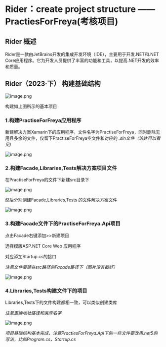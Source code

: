 # Rider：create project structure ——PractiesForFreya(考核项目)

## Rider 概述

Rider是一款由JetBrains开发的集成开发环境（IDE），主要用于开发.NET和.NET Core应用程序。它为开发人员提供了丰富的功能和工具，以提高.NET开发的效率和质量。

## Rider（2023·下） 构建基础结构 

![image.png](https://upload-images.jianshu.io/upload_images/29476859-07ccd9de8f1cf828.png?imageMogr2/auto-orient/strip%7CimageView2/2/w/1240)

构建如上图所示的基本项目

### 1.构建PractiseForFreya应用程序

新建解决方案Xamarin下的应用程序，文件名字为PractiseForFreya，同时删除无用且多余的文件，仅留下PractiseForFreya空文件和对应的 *.sln文件（访达可以看见)*

![image.png](https://upload-images.jianshu.io/upload_images/29476859-f376d6c4c3f07e86.png?imageMogr2/auto-orient/strip%7CimageView2/2/w/1240)

### 2.构建Facade,Libraries,Tests解决方案项目文件

在PractiseForFreya的文件下新建src目录下

![image.png](https://upload-images.jianshu.io/upload_images/29476859-130b597974099428.png?imageMogr2/auto-orient/strip%7CimageView2/2/w/1240)

然后分别创建Facade,Libraries,Tests 的文件解决方案文件

![image.png](https://upload-images.jianshu.io/upload_images/29476859-4a258459d9402185.png?imageMogr2/auto-orient/strip%7CimageView2/2/w/1240)

### 3.构建Facade文件下的PractiseForFreya.Api项目

点击Facade右键添加>>新建项目

选择模版ASP.NET Core Web 应用程序

对应添加Startup.cs的接口

*注意文件要建在src路径的Facade路径下（图片没有截好）*

![image.png](https://upload-images.jianshu.io/upload_images/29476859-ea0db3aba12b7d8a.png?imageMogr2/auto-orient/strip%7CimageView2/2/w/1240)

### 4.Libraries,Tests构建文件下的项目

Libraries,Tests下的文件构建都相一致，可以类似创建类库

*注意更换地址路径和类库名字*

![image.png](https://upload-images.jianshu.io/upload_images/29476859-3516a38ee4b4375d.png?imageMogr2/auto-orient/strip%7CimageView2/2/w/1240)

_项目基础结构基本完成，注意PractiesForFreya.Api下的一些文件要改用.net5的写法，比如Program.cs，Startup.cs_
